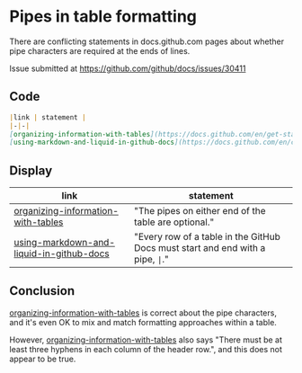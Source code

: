 # Pipes in table formatting

There are conflicting statements in docs.github.com pages about whether pipe characters are required at the ends of lines.

Issue submitted at https://github.com/github/docs/issues/30411

## Code

```markdown
|link | statement |
|-|-|
[organizing-information-with-tables](https://docs.github.com/en/get-started/writing-on-github/working-with-advanced-formatting/organizing-information-with-tables) | "The pipes on either end of the table are optional." |
[using-markdown-and-liquid-in-github-docs](https://docs.github.com/en/contributing/writing-for-github-docs/using-markdown-and-liquid-in-github-docs) | "Every row of a table in the GitHub Docs must start and end with a pipe, `\|`." |
```

## Display

|link | statement |
|-|-|
[organizing-information-with-tables](https://docs.github.com/en/get-started/writing-on-github/working-with-advanced-formatting/organizing-information-with-tables) | "The pipes on either end of the table are optional." |
[using-markdown-and-liquid-in-github-docs](https://docs.github.com/en/contributing/writing-for-github-docs/using-markdown-and-liquid-in-github-docs) | "Every row of a table in the GitHub Docs must start and end with a pipe, `\|`." |


## Conclusion

[organizing-information-with-tables](https://docs.github.com/en/get-started/writing-on-github/working-with-advanced-formatting/organizing-information-with-tables) is correct about the pipe characters, and it's even OK to mix and match formatting approaches within a table.

However, [organizing-information-with-tables](https://docs.github.com/en/get-started/writing-on-github/working-with-advanced-formatting/organizing-information-with-tables) also says  "There must be at least three hyphens in each column of the header row.", and this does not appear to be true.


